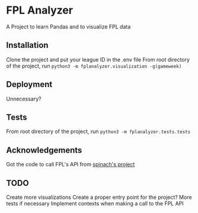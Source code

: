# FPL Analyzer
A Project to learn Pandas and to visualize FPL data
## Installation
Clone the project and put your league ID in the .env file
From root directory of the project, run 
`python3 -m fplanalyzer.visualization -g(gameweek)`

## Deployment
Unnecessary?

## Tests
From root directory of the project, run
`python3 -m fplanalyzer.tests.tests`

## Acknowledgements
Got the code to call FPL's API from [spinach's project](https://github.com/spinach/FantasyPremierLeague-Api.py) 

## TODO
Create more visualizations
Create a proper entry point for the project?
More tests if necessary
Implement contexts when making a call to the FPL API
